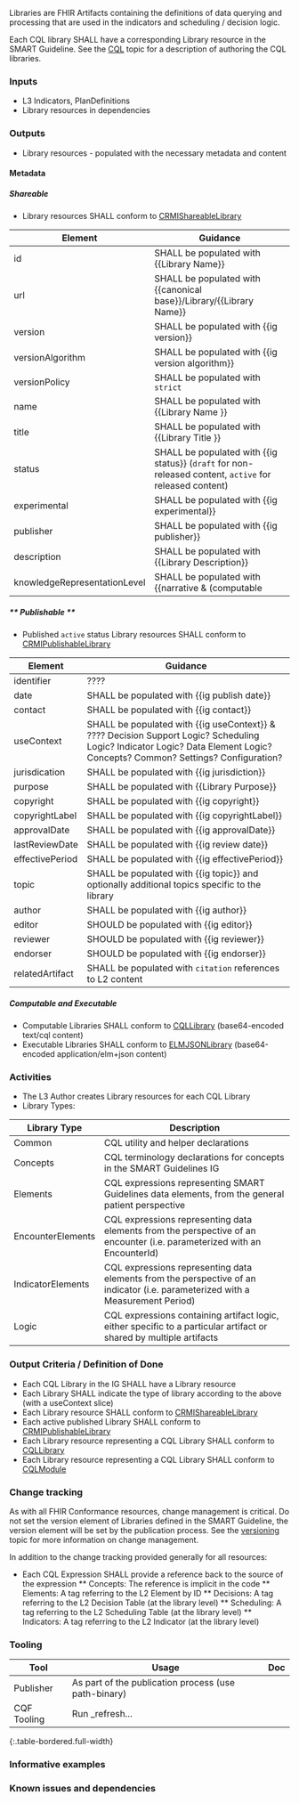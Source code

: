Libraries are FHIR Artifacts containing the definitions of data querying and processing that are used in the indicators and scheduling / decision logic.

Each CQL library SHALL have a corresponding Library resource in the SMART Guideline. See the [CQL](l3_cql.html) topic for a description of authoring the CQL libraries.

### **Inputs** 

* L3 Indicators, PlanDefinitions
* Library resources in dependencies

### **Outputs**

* Library resources - populated with the necessary metadata and content

#### **Metadata**

##### **Shareable**

* Library resources SHALL conform to [CRMIShareableLibrary](https://hl7.org/fhir/uv/crmi/StructureDefinition-crmi-shareablelibrary.html)

| Element | Guidance |
| ---- | ---- |
| id | SHALL be populated with {{Library Name}}
| url | SHALL be populated with {{canonical base}}/Library/{{Library Name}} |
| version | SHALL be populated with {{ig version}} |
| versionAlgorithm | SHALL be populated with {{ig version algorithm}} |
| versionPolicy | SHALL be populated with `strict` |
| name | SHALL be populated with {{Library Name }} |
| title | SHALL be populated with {{Library Title }} |
| status | SHALL be populated with {{ig status}} (`draft` for non-released content, `active` for released content) |
| experimental | SHALL be populated with {{ig experimental}} |
| publisher | SHALL be populated with {{ig publisher}} |
| description | SHALL be populated with {{Library Description}} |
| knowledgeRepresentationLevel | SHALL be populated with {{narrative & (computable | executable)}} |

##### ** Publishable **

* Published `active` status Library resources SHALL conform to [CRMIPublishableLibrary](https://hl7.org/fhir/uv/crmi/StructureDefinition-crmi-publishablelibrary.html)

| Element | Guidance |
| ---- | ---- |
| identifier | ???? |
| date | SHALL be populated with {{ig publish date}} |
| contact | SHALL be populated with {{ig contact}} |
| useContext | SHALL be populated with {{ig useContext}} & ???? Decision Support Logic? Scheduling Logic? Indicator Logic? Data Element Logic? Concepts? Common? Settings? Configuration? |
| jurisdication | SHALL be populated with {{ig jurisdiction}} |
| purpose | SHALL be populated with {{Library Purpose}} |
| copyright | SHALL be populated with {{ig copyright}} |
| copyrightLabel | SHALL be populated with {{ig copyrightLabel}} |
| approvalDate | SHALL be populated with {{ig approvalDate}} |
| lastReviewDate | SHALL be populated with {{ig review date}} |
| effectivePeriod | SHALL be populated with {{ig effectivePeriod}} |
| topic | SHALL be populated with {{ig topic}} and optionally additional topics specific to the library |
| author | SHALL be populated with {{ig author}} |
| editor | SHOULD be populated with {{ig editor}} |
| reviewer | SHOULD be populated with {{ig reviewer}} |
| endorser | SHOULD be populated with {{ig endorser}} |
| relatedArtifact | SHALL be populated with `citation` references to L2 content |


##### **Computable** and **Executable**

* Computable Libraries SHALL conform to [CQLLibrary](https://build.fhir.org/ig/HL7/cqf-recommendations/StructureDefinition-cql-library.html) (base64-encoded text/cql content)
* Executable Libraries SHALL conform to [ELMJSONLibrary](https://build.fhir.org/ig/HL7/cqf-recommendations/StructureDefinition-elm-json-library.html) (base64-encoded application/elm+json content)

### **Activities**

* The L3 Author creates Library resources for each CQL Library
* Library Types: 

| Library Type | Description |
| ---- | ---- |
| Common | CQL utility and helper declarations |
| Concepts | CQL terminology declarations for concepts in the SMART Guidelines IG |
| Elements | CQL expressions representing SMART Guidelines data elements, from the general patient perspective |
| EncounterElements | CQL expressions representing data elements from the perspective of an encounter (i.e. parameterized with an EncounterId) |
| IndicatorElements | CQL expressions representing data elements from the perspective of an indicator (i.e. parameterized with a Measurement Period) |
| Logic | CQL expressions containing artifact logic, either specific to a particular artifact or shared by multiple artifacts |

### **Output Criteria / Definition of Done**

* Each CQL Library in the IG SHALL have a Library resource
* Each Library SHALL indicate the type of library according to the above (with a useContext slice) 
* Each Library resource SHALL conform to [CRMIShareableLibrary](https://hl7.org/fhir/uv/crmi/StructureDefinition-crmi-shareablelibrary.html)
* Each active published Library SHALL conform to [CRMIPublishableLibrary](https://hl7.org/fhir/uv/crmi/StructureDefinition-crmi-publishablelibrary.html)
* Each Library resource representing a CQL Library SHALL conform to [CQLLibrary](https://build.fhir.org/ig/HL7/cqf-recommendations/StructureDefinition-cql-library.html)
* Each Library resource representing a CQL Library SHALL conform to [CQLModule](https://build.fhir.org/ig/HL7/cqf-recommendations/StructureDefinition-cql-module.html)

### **Change tracking**

As with all FHIR Conformance resources, change management is critical. Do not set the version element of Libraries defined in the SMART Guideline, the version element will be set by the publication process. See the [versioning](versioning.html) topic for more information on change management.

In addition to the change tracking provided generally for all resources:

* Each CQL Expression SHALL provide a reference back to the source of the expression
** Concepts: The reference is implicit in the code
** Elements: A tag referring to the L2 Element by ID
** Decisions: A tag referring to the L2 Decision Table (at the library level)
** Scheduling: A tag referring to the L2 Scheduling Table (at the library level)
** Indicators: A tag referring to the L2 Indicator (at the library level)

### **Tooling**


| Tool | Usage | Doc |
| --- | ---| ---| 
| Publisher | As part of the publication process (use path-binary) |  |
| CQF Tooling | Run _refresh... | |
{:.table-bordered.full-width}  


### **Informative examples**


### **Known issues and dependencies**

 
